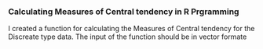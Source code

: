 ### Calculating Measures of Central tendency in R Prgramming

I created a function for calculating the Measures of Central tendency for the Discreate type data. The input of the function should be in vector formate
